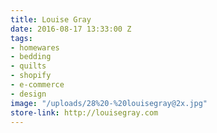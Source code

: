 ```yaml
---
title: Louise Gray
date: 2016-08-17 13:33:00 Z
tags:
- homewares
- bedding
- quilts
- shopify
- e-commerce
- design
image: "/uploads/28%20-%20louisegray@2x.jpg"
store-link: http://louisegray.com
---
```


